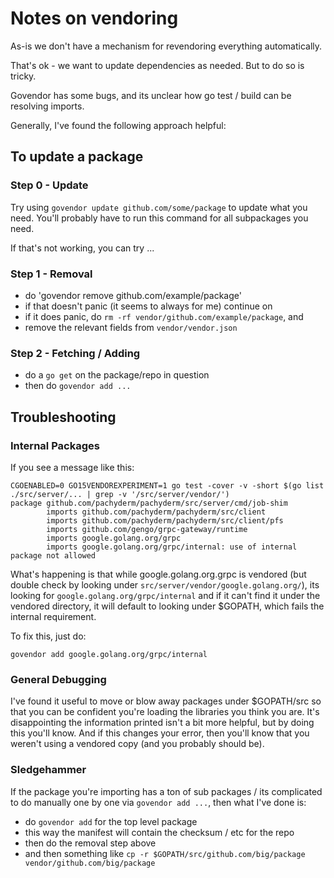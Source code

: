 # Notes on vendoring

As-is we don't have a mechanism for revendoring everything automatically.

That's ok - we want to update dependencies as needed. But to do so is tricky.

Govendor has some bugs, and its unclear how go test / build can be resolving imports.

Generally, I've found the following approach helpful:


## To update a package

### Step 0 - Update

Try using `govendor update github.com/some/package` to update what you need. You'll probably have to run this command for all subpackages you need.

If that's not working, you can try ...

### Step 1 - Removal

- do 'govendor remove github.com/example/package'
- if that doesn't panic (it seems to always for me) continue on
- if it does panic, do `rm -rf vendor/github.com/example/package`, and
- remove the relevant fields from `vendor/vendor.json`

### Step 2 - Fetching / Adding

- do a `go get` on the package/repo in question
- then do `govendor add ...`


## Troubleshooting

### Internal Packages

If you see a message like this:

```shell
CGOENABLED=0 GO15VENDOREXPERIMENT=1 go test -cover -v -short $(go list ./src/server/... | grep -v '/src/server/vendor/')
package github.com/pachyderm/pachyderm/src/server/cmd/job-shim
        imports github.com/pachyderm/pachyderm/src/client
        imports github.com/pachyderm/pachyderm/src/client/pfs
        imports github.com/gengo/grpc-gateway/runtime
        imports google.golang.org/grpc
        imports google.golang.org/grpc/internal: use of internal package not allowed
```

What's happening is that while google.golang.org.grpc is vendored (but double check by looking under `src/server/vendor/google.golang.org/`), its looking for
`google.golang.org/grpc/internal` and if it can't find it under the vendored directory, it will default to looking under $GOPATH, which fails the internal requirement.


To fix this, just do:

    govendor add google.golang.org/grpc/internal


### General Debugging

I've found it useful to move or blow away packages under $GOPATH/src so that you can be confident you're loading the libraries you think you are. It's disappointing the information printed isn't a bit more helpful, but by doing this you'll know. And if this changes your error, then you'll know that you weren't using a vendored copy (and you probably should be).


### Sledgehammer

If the package you're importing has a ton of sub packages / its complicated to do manually one by one via `govendor add ...`, then what I've done is:

- do `govendor add` for the top level package
- this way the manifest will contain the checksum / etc for the repo
- then do the removal step above
- and then something like `cp -r $GOPATH/src/github.com/big/package vendor/github.com/big/package`
